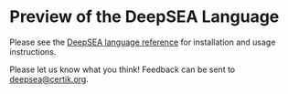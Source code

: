 # Preview of the DeepSEA Language

Please see the [DeepSEA language reference](https://github.com/CertiKProject/deepsea-preview/blob/master/DeepSEA%20language%20reference.pdf) for installation and usage instructions.

Please let us know what you think! Feedback can be sent to deepsea@certik.org. 